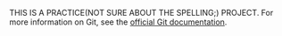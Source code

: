THIS IS A PRACTICE(NOT SURE ABOUT THE SPELLING;) PROJECT.
For more information on Git, see the
[official Git documentation](https://git-scm.com/).
